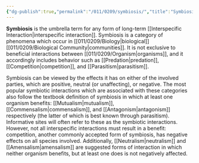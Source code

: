 ```yaml
---
{"dg-publish":true,"permalink":"/011/0209/symbiosis/","title":"Symbiosis","tags":["APBIO","BIOL422"],"created":"2024-10-03T23:08:23.000-07:00","updated":"2025-01-22T00:55:51.582-08:00"}
---
```


**Symbiosis** is the umbrella term for any form of long-term [[Interspecific Interaction\|interspecific interaction]]. Symbiosis is a category of phenomena which occur in [[011/0209/Biology\|biological]] [[011/0209/Biological Community\|communities]]. It is not exclusive to beneficial interactions between [[011/0209/Organism\|organisms]], and it accordingly includes behavior such as [[Predation\|predation]], [[Competition\|competition]], and [[Parasitism\|parasitism]].

Symbiosis can be viewed by the effects it has on either of the involved parties, which are positive, neutral (or unaffecting), or negative. The most popular symbiotic interactions which are associated with these categories also follow the textbook definition of symbiosis in which at least one organism benefits: [[Mutualism\|mutualism]], [[Commensalism\|commensalism]], and [[Antagonism\|antagonism]] respectively (the latter of which is best known through parasitism). Informative sites will often refer to these as the symbiotic interactions. However, not all interspecific interactions must result in a benefit: competition, another commonly accepted form of symbiosis, has negative effects on all species involved. Additionally, [[Neutralism\|neutralism]] and [[Amensalism\|amensalism]] are suggested forms of interaction in which neither organism benefits, but at least one does is not negatively affected.